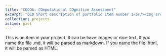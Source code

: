 ```yaml
---
title: "COCOA: COmputational COgnitive Assessment"
excerpt: "OLD Short description of portfolio item number 1<br/><img src='/images/500x300.png'>"
collection: projects
active: past
---
```


This is an item in your project. It can be have images or nice text. If you name the file .md, it will be parsed as markdown. If you name the file .html, it will be parsed as HTML. 
